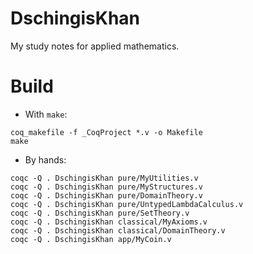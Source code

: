 # DschingisKhan

My study notes for applied mathematics.

# Build

- With `make`:

```
coq_makefile -f _CoqProject *.v -o Makefile
make
```

- By hands:

```
coqc -Q . DschingisKhan pure/MyUtilities.v
coqc -Q . DschingisKhan pure/MyStructures.v
coqc -Q . DschingisKhan pure/DomainTheory.v
coqc -Q . DschingisKhan pure/UntypedLambdaCalculus.v
coqc -Q . DschingisKhan pure/SetTheory.v
coqc -Q . DschingisKhan classical/MyAxioms.v
coqc -Q . DschingisKhan classical/DomainTheory.v
coqc -Q . DschingisKhan app/MyCoin.v
```
